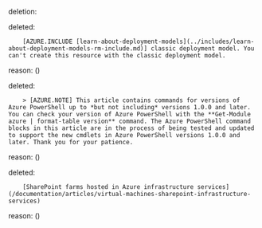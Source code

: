 deletion:

deleted:

		[AZURE.INCLUDE [learn-about-deployment-models](../includes/learn-about-deployment-models-rm-include.md)] classic deployment model. You can't create this resource with the classic deployment model.

reason: ()

deleted:

		> [AZURE.NOTE] This article contains commands for versions of Azure PowerShell up to *but not including* versions 1.0.0 and later. You can check your version of Azure PowerShell with the **Get-Module azure | format-table version** command. The Azure PowerShell command blocks in this article are in the process of being tested and updated to support the new cmdlets in Azure PowerShell versions 1.0.0 and later. Thank you for your patience.

reason: ()

deleted:

		[SharePoint farms hosted in Azure infrastructure services](/documentation/articles/virtual-machines-sharepoint-infrastructure-services)

reason: ()

